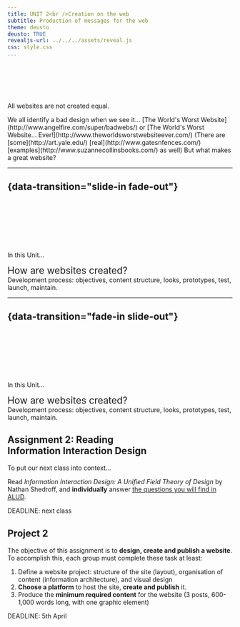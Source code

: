 ```yaml
---
title: UNIT 2<br />Creation on the web
subtitle: Production of messages for the web
theme: deusto
deusto: TRUE
revealjs-url: ../../../assets/reveal.js
css: style.css
...
```


<div class="center" style="margin-top:100px;">

All websites are not created equal.

<span class="fragment">
We all identify a bad design when we see it...  
<span class="smaller">[The World's Worst Website](http://www.angelfire.com/super/badwebs/) or [The World's Worst Website... Ever!](http://www.theworldsworstwebsiteever.com/)  
(There are [some](http://art.yale.edu/) [real](http://www.gatesnfences.com/) [examples](http://www.suzannecollinsbooks.com/) as well)</span>
</span>

<span class="fragment">
But what makes a great website?
</span>

</div>

---

## {data-transition="slide-in fade-out"}

<div style="height:100px;"></div>

In this Unit...

<span class="large" style="font-size:1.5em;">How are websites created?</span>  
Development process: objectives, content structure, looks, prototypes, test, launch, maintain.

---

## {data-transition="fade-in slide-out"}

<div style="height:100px;"></div>

In this Unit...

<span class="large" style="font-size:1.5em;">How are websites created?</span>  
Development process: objectives, <span class="highlighted">content structure</span>, looks, prototypes, test, launch, maintain.
<!--
---

## Assignment 3

<div class="small">

Let's have a look around and see if we can **work out the structure** of an existing website.

Each group must **choose a website** and **identify its underlying structure**. Try to make as comprehensive an examination as possible.

Each group must **[submit a PDF file](https://alud.deusto.es/mod/assign/view.php?id=15855)** containing

- the title and URL of the selected website, and
- their view on its structure.

</div>

<div class="center highlighted" style="margin-top:1em;">DEADLINE: Tuesday 13th March</div>
-->

## Assignment 2: Reading<br />Information Interaction Design

To put our next class into context...

Read _Information Interaction Design: A Unified Field Theory of Design_ by Nathan Shedroff, and **individually** answer [the questions you will find in ALUD](https://alud.deusto.es/mod/quiz/view.php?id=320585).

<div class="center highlighted" style="margin-top:1em;">DEADLINE: next class</div>

## Project 2

The objective of this assignment is to **design, create and publish a website**. To accomplish this, each group must complete these task at least:

<div class="small">

1. Define a website project: structure of the site (layout), organisation of content (information architecture), and visual design
2. **Choose a platform** to host the site, **create and publish** it.
3. Produce the **minimum required content** for the website (3 posts, 600-1,000 words long, with one graphic element)

</div>

<div class="center highlighted" style="margin-top:1em;">
DEADLINE: 5th April
</div>
